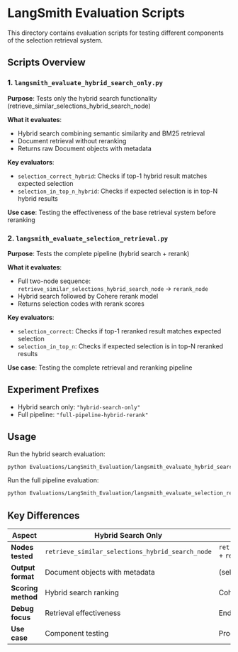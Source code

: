 # LangSmith Evaluation Scripts

This directory contains evaluation scripts for testing different components of the selection retrieval system.

## Scripts Overview

### 1. `langsmith_evaluate_hybrid_search_only.py`
**Purpose**: Tests only the hybrid search functionality (retrieve_similar_selections_hybrid_search_node)

**What it evaluates**:
- Hybrid search combining semantic similarity and BM25 retrieval
- Document retrieval without reranking
- Returns raw Document objects with metadata

**Key evaluators**:
- `selection_correct_hybrid`: Checks if top-1 hybrid result matches expected selection
- `selection_in_top_n_hybrid`: Checks if expected selection is in top-N hybrid results

**Use case**: Testing the effectiveness of the base retrieval system before reranking

### 2. `langsmith_evaluate_selection_retrieval.py`
**Purpose**: Tests the complete pipeline (hybrid search + rerank)

**What it evaluates**:
- Full two-node sequence: `retrieve_similar_selections_hybrid_search_node` → `rerank_node`
- Hybrid search followed by Cohere rerank model
- Returns selection codes with rerank scores

**Key evaluators**:
- `selection_correct`: Checks if top-1 reranked result matches expected selection
- `selection_in_top_n`: Checks if expected selection is in top-N reranked results

**Use case**: Testing the complete retrieval and reranking pipeline

## Experiment Prefixes

- Hybrid search only: `"hybrid-search-only"`
- Full pipeline: `"full-pipeline-hybrid-rerank"`

## Usage

Run the hybrid search evaluation:
```bash
python Evaluations/LangSmith_Evaluation/langsmith_evaluate_hybrid_search_only.py
```

Run the full pipeline evaluation:
```bash
python Evaluations/LangSmith_Evaluation/langsmith_evaluate_selection_retrieval.py
```

## Key Differences

| Aspect | Hybrid Search Only | Full Pipeline |
|--------|-------------------|---------------|
| **Nodes tested** | `retrieve_similar_selections_hybrid_search_node` | `retrieve_similar_selections_hybrid_search_node` + `rerank_node` |
| **Output format** | Document objects with metadata | (selection_code, score) tuples |
| **Scoring method** | Hybrid search ranking | Cohere rerank scores |
| **Debug focus** | Retrieval effectiveness | End-to-end pipeline performance |
| **Use case** | Component testing | Production pipeline testing | 